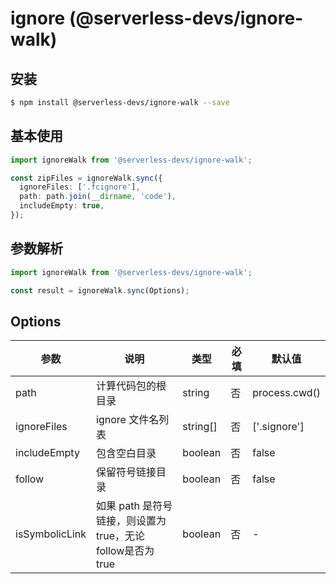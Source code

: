 
# ignore (@serverless-devs/ignore-walk)

## 安装

```bash
$ npm install @serverless-devs/ignore-walk --save
```

## 基本使用

```ts
import ignoreWalk from '@serverless-devs/ignore-walk';

const zipFiles = ignoreWalk.sync({
  ignoreFiles: ['.fcignore'],
  path: path.join(__dirname, 'code'),
  includeEmpty: true,
});
```

## 参数解析

```ts
import ignoreWalk from '@serverless-devs/ignore-walk';

const result = ignoreWalk.sync(Options);
```

## Options

| 参数      | 说明         | 类型                          | 必填 | 默认值        |
| --------- | ------------ | ----------------------------- | ---- | ------------- |
| path  | 计算代码包的根目录 |   string   |  否  |  process.cwd() |
| ignoreFiles | ignore 文件名列表 | string[] | 否   |    ['.signore']    |
| includeEmpty | 包含空白目录 | boolean | 否   |   false     |
| follow  | 保留符号链接目录 | boolean   | 否   |  false |
| isSymbolicLink  | 如果 path 是符号链接，则设置为true，无论follow是否为true | boolean   | 否   |  - |



